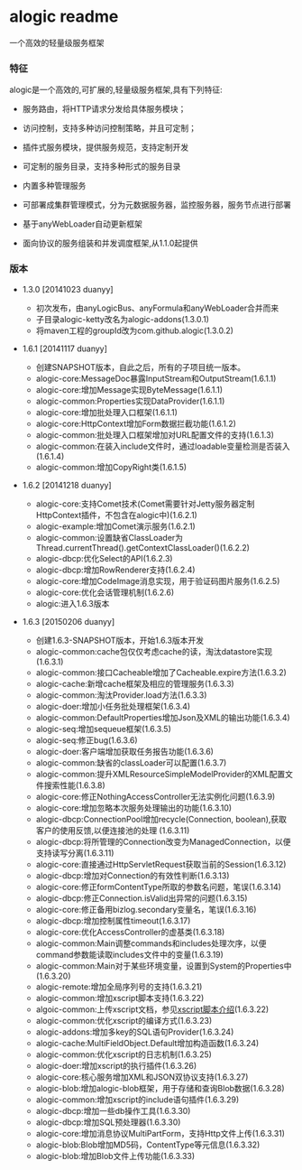 alogic readme
=============

一个高效的轻量级服务框架

### 特征

alogic是一个高效的,可扩展的,轻量级服务框架,具有下列特征:

 - 服务路由，将HTTP请求分发给具体服务模块；

 - 访问控制，支持多种访问控制策略，并且可定制；

 - 插件式服务模块，提供服务规范，支持定制开发

 - 可定制的服务目录，支持多种形式的服务目录

 - 内置多种管理服务

 - 可部署成集群管理模式，分为元数据服务器，监控服务器，服务节点进行部署

 - 基于anyWebLoader自动更新框架

 - 面向协议的服务组装和并发调度框架,从1.1.0起提供

### 版本
 - 1.3.0 [20141023 duanyy]
 	 + 初次发布，由anyLogicBus、anyFormula和anyWebLoader合并而来
 	 + 子目录alogic-ketty改名为alogic-addons(1.3.0.1)
	 + 将maven工程的groupId改为com.github.alogic(1.3.0.2)

 - 1.6.1 [20141117 duanyy]
 	 + 创建SNAPSHOT版本，自此之后，所有的子项目统一版本。
 	 + alogic-core:MessageDoc暴露InputStream和OutputStream(1.6.1.1)
 	 + alogic-core:增加Message实现ByteMessage(1.6.1.1)
 	 + alogic-common:Properties实现DataProvider(1.6.1.1)
 	 + alogic-core:增加批处理入口框架(1.6.1.1)
 	 + alogic-core:HttpContext增加Form数据拦截功能(1.6.1.2)
 	 + alogic-common:批处理入口框架增加对URL配置文件的支持(1.6.1.3)
 	 + alogic-common:在装入include文件时，通过loadable变量检测是否装入(1.6.1.4)
 	 + alogic-common:增加CopyRight类(1.6.1.5)

 - 1.6.2 [20141218 duanyy]
 	 + alogic-core:支持Comet技术(Comet需要针对Jetty服务器定制HttpContext插件，不包含在alogic中)(1.6.2.1)
	 + alogic-example:增加Comet演示服务(1.6.2.1)
	 + alogic-common:设置缺省ClassLoader为Thread.currentThread().getContextClassLoader()(1.6.2.2)
	 + alogic-dbcp:优化Select的API(1.6.2.3)
	 + alogic-dbcp:增加RowRenderer支持(1.6.2.4)
	 + alogic-core:增加CodeImage消息实现，用于验证码图片服务(1.6.2.5)
	 + alogic-core:优化会话管理机制(1.6.2.6)
	 + alogic:进入1.6.3版本

 - 1.6.3 [20150206 duanyy]
 	 + 创建1.6.3-SNAPSHOT版本，开始1.6.3版本开发
 	 + alogic-common:cache包仅仅考虑cache的读，淘汰datastore实现(1.6.3.1)
 	 + alogic-common:接口Cacheable增加了Cacheable.expire方法(1.6.3.2)
 	 + alogic-cache:新增cache框架及相应的管理服务(1.6.3.3)
 	 + alogic-common:淘汰Provider.load方法(1.6.3.3)
 	 + alogic-doer:增加小任务批处理框架(1.6.3.4)
 	 + alogic-common:DefaultProperties增加Json及XML的输出功能(1.6.3.4)
 	 + alogic-seq:增加sequeue框架(1.6.3.5)
 	 + alogic-seq:修正bug(1.6.3.6)
 	 + alogic-doer:客户端增加获取任务报告功能(1.6.3.6)
 	 + alogic-common:缺省的classLoader可以配置(1.6.3.7)
 	 + alogic-common:提升XMLResourceSimpleModelProvider的XML配置文件搜索性能(1.6.3.8)
 	 + alogic-core:修正NothingAccessController无法实例化问题(1.6.3.9)
 	 + alogic-core:增加忽略本次服务处理输出的功能(1.6.3.10)
 	 + alogic-dbcp:ConnectionPool增加recycle(Connection, boolean),获取客户的使用反馈,以便连接池的处理 (1.6.3.11)
 	 + alogic-dbcp:将所管理的Connection改变为ManagedConnection，以便支持读写分离(1.6.3.11)
 	 + alogic-core:直接通过HttpServletRequest获取当前的Session(1.6.3.12)
	 + alogic-dbcp:增加对Connection的有效性判断(1.6.3.13)
	 + alogic-core:修正formContentType所取的参数名问题，笔误(1.6.3.14)
	 + alogic-dbcp:修正Connection.isValid出异常的问题(1.6.3.15)
	 + alogic-core:修正备用bizlog.secondary变量名，笔误(1.6.3.16)
	 + alogic-dbcp:增加控制属性timeout(1.6.3.17)
	 + alogic-core:优化AccessController的虚基类(1.6.3.18)
	 + alogic-common:Main调整commands和includes处理次序，以便command参数能读取includes文件中的变量(1.6.3.19)
	 + alogic-common:Main对于某些环境变量，设置到System的Properties中(1.6.3.20)
	 + alogic-remote:增加全局序列号的支持(1.6.3.21)
	 + alogic-common:增加xscript脚本支持(1.6.3.22)
	 + algoic-common:上传xscript文档，参见[xscript脚本介绍](alogic-common/xscript.md)(1.6.3.22)
	 + alogic-common:优化xscript的编译方式(1.6.3.23)
	 + alogic-addons:增加多key的SQL语句Provider(1.6.3.24)
	 + alogic-cache:MultiFieldObject.Default增加构造函数(1.6.3.24)
	 + alogic-common:优化xscript的日志机制(1.6.3.25)
	 + alogic-doer:增加xscript的执行插件(1.6.3.26)
	 + alogic-core:核心服务增加XML和JSON双协议支持(1.6.3.27)
	 + alogic-blob:增加alogic-blob框架，用于存储和查询Blob数据(1.6.3.28)
	 + alogic-common:增加xscript的include语句插件(1.6.3.29)
	 + alogic-dbcp:增加一些db操作工具(1.6.3.30)
	 + alogic-dbcp:增加SQL预处理器(1.6.3.30)
	 + alogic-core:增加消息协议MultiPartForm，支持Http文件上传(1.6.3.31)
	 + alogic-blob:Blob增加MD5码，ContentType等元信息(1.6.3.32)
	 + alogic-blob:增加Blob文件上传功能(1.6.3.33)

